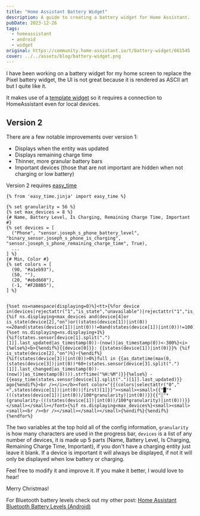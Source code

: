 ```yaml
---
title: "Home Assistant Battery Widget"
description: A guide to creating a battery widget for Home Assistant.
pubDate: 2023-12-26
tags:
  - homeassistant
  - android
  - widget
original: https://community.home-assistant.io/t/battery-widget/661545
cover: ../../assets/blog/battery-widget.png
---
```


I have been working on a battery widget for my home screen to replace the Pixel battery widget, the UI is not great because it is rendered as ASCII art but I quite like it.

<!-- ![Demo Image](../../assets/blog/battery-widget.png) -->

It makes use of a [template widget](https://companion.home-assistant.io/docs/integrations/android-widgets#template) so it requires a connection to HomeAssistant even for local devices.

## Version 2

There are a few notable improvements over version 1:

- Displays when the entity was updated
- Displays remaining charge time
- Thinner, more granular battery bars
- Important devices (those that are not important are hidden when not charging or low battery)

Version 2 requires [easy_time](https://github.com/Petro31/easy-time-jinja)

```jinja
{% from 'easy_time.jinja' import easy_time %}

{% set granularity = 56 %}
{% set max_devices = 8 %}
{# Name, Battery Level, Is Charging, Remaining Charge Time, Important #}
{% set devices = [
  ("Phone", "sensor.joseph_s_phone_battery_level", "binary_sensor.joseph_s_phone_is_charging", "sensor.joseph_s_phone_remaining_charge_time", True),
  ...
] %}
{# Min, Color #}
{% set colors = [
  (90, "#a1eb93"),
  (50, ""),
  (20, "#ebd660"),
  (-1, "#F2B8B5"),
] %}


{%set ns=namespace(displaying=0)%}<tt>{%for device in(devices|rejectattr("1","is_state","unavailable")|rejectattr("1","is_state","unknown")|list)%}{%if ns.displaying<max_devices and(device[4]or is_state(device[2],"on")or((states(device[1])|int(0))<=20and(states(device[1])|int(0))!=0and(states(device[1])|int(0))!=100))%}{%set ns.displaying=ns.displaying+1%}{%if(states.sensor[device[1].split(".")[1]].last_updated|as_timestamp(0))-(now()|as_timestamp(0))<-300%}<i>{%else%}<b>{%endif%}{{device[0]}}: {{states(device[1])|int(0)}}% {%if is_state(device[2],"on")%}⚡{%endif%} {%if(states(device[3])|int(0))>0%}full in {{as_datetime(max(0,(states(device[3])|int(0))*60+(states.sensor[device[3].split(".")[1]].last_changed|as_timestamp(0))-(now()|as_timestamp(0)))).strftime("%H:%M")}}{%else%} - {{easy_time(states.sensor[device[1].split(".")[1]].last_updated)}} ago{%endif%}<br /></i></b><font color="{{(colors|selectattr("0","<",states(device[1])|int(0))|first)[1]}}"><small><small>{{"█"*(((states(device[1])|int(0))/100*granularity)|int(0))}}{{"░"*(granularity-(((states(device[1])|int(0))/100*granularity)|int(0)))}}</small></small></font>{%if ns.displaying<max_devices%}<small><small><small><br /><br /></small></small></small>{%endif%}{%endif%}{%endfor%}
```

The two variables at the top hold all of the config information, `granularity` is how many characters are used in the progress bar, `devices` is a list of any number of devices, it is made up 5 parts (Name, Battery Level, Is Charging, Remaining Charge Time, Important), if you don't have a charging entity just leave it blank. If a device is important it will always be displayed, if not it will only be displayed when low battery or charging.

Feel free to modify it and improve it. If you make it better, I would love to hear!

Merry Christmas!

For Bluetooth battery levels check out my other post: [Home Assistant Bluetooth Battery Levels (Android)](/blog/bluetooth-battery-levels-android)
